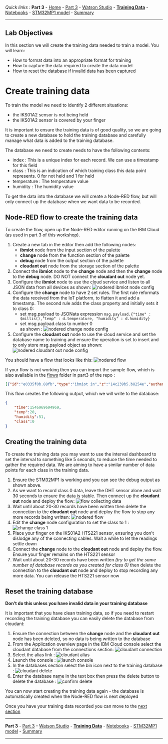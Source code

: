*Quick links :*
**Part 3** - [Home](/README.md) - [Part 3](README.md) - [Watson Studio](STUDIO.md) - [**Training Data**](TRAINING.md) - [Notebooks](JUPYTER.md) - [STM32MP1 model](MODEL.md) - [Summary](SUMMARY.md)
***

## Lab Objectives

In this section we will create the training data needed to train a model.  You will learn:

- How to format data into an appropriate format for training
- How to capture the data required to create the data model
- How to reset the database if invalid data has been captured

# Create training data

To train the model we need to identify 2 different situations:

- the IKS01A2 sensor is not being held
- the IKS01A2 sensor is covered by your finger

It is important to ensure the training data is of good quality, so we are going to create a new database to hold the training database and carefully manage what data is added to the training database.

The database we need to create needs to have the following contents:

- index : This is a unique index for each record.  We can use a timestamp for this field
- class : This is an indication of which training class this data point represents.  0 for not held and 1 for held
- temperature : The temperature value
- humidity : The humidity value

To get the data into the database we will create a Node-RED flow, but will only connect up the database when we want data to be recorded.

## Node-RED flow to create the training data

To create the flow, open up the Node-RED editor running on the IBM Cloud (as used in part 3 of this workshop).

1. Create a new tab in the editor then add the following nodes:
   - **ibmiot** node from the input section of the palette
   - **change** node from the function section of the palette
   - **debug** node from the output section of the palette
   - **cloudant out** node from the storage section of the palette
2. Connect the **ibmiot** node to the **change** node and then the **change** node to the **debug** node.  DO NOT connect the **cloudant out** node yet.
3. Configure the **ibmiot** node to use the cloud service and listen to all JSON data from all devices as shown: ![nodered ibmiot node config](screenshots/nr-ibmiot-config.png)
4. Configure the **change** node to have 2 set rules.  The first rule reformats the data received from the IoT platform, to flatten it and add a timestamp.  The second rule adds the class property and initially sets it to class 0:
   - set msg.payload to JSONata expression ```msg.payload.{"time" : $millis(),"temp" : d.temperature, "humidity" : d.humidity}```
   - set msg.payload.class to number 0  
   as shown : ![nodered change node config](screenshots/nr-change-config.png)
5. Configure the **cloudant out** node to use the cloud service and set the database name to training and ensure the operation is set to insert and to only store msg.payload object as shown: ![nodered cloudant out node config](screenshots/nr-cloudant-config.png)

You should have a flow that looks like this: ![nodered flow](screenshots/nr-flow.png)

If your flow is not working then you can import the sample flow, which is also available in the [flows](flows) folder in part3 of the repo :

```JSON
[{"id":"e0335f0b.88fb","type":"ibmiot in","z":"14c239b5.b8254e","authentication":"boundService","apiKey":"","inputType":"evt","logicalInterface":"","ruleId":"","deviceId":"STM32MP1-Edge001","applicationId":"","deviceType":"STM32MP1","eventType":"+","commandType":"","format":"json","name":"IBM IoT","service":"registered","allDevices":false,"allApplications":"","allDeviceTypes":false,"allLogicalInterfaces":"","allEvents":true,"allCommands":"","allFormats":"","qos":0,"x":90,"y":120,"wires":[["a4397b6e.9bf3"]]},{"id":"a4397b6e.9bf3","type":"change","z":"14c239b5.b8254e","name":"Training","rules":[{"t":"set","p":"payload","pt":"msg","to":"msg.payload.{\"time\" : $millis(), \"temp\" : d.temperature, \"humidity\" : d.humidity} ","tot":"jsonata"},{"t":"set","p":"payload.class","pt":"msg","to":"0","tot":"num"}],"action":"","property":"","from":"","to":"","reg":false,"x":260,"y":120,"wires":[["6e48cbde.2e7504"]]},{"id":"6e48cbde.2e7504","type":"debug","z":"14c239b5.b8254e","name":"","active":true,"tosidebar":true,"console":false,"tostatus":false,"complete":"false","x":450,"y":140,"wires":[]},{"id":"1538ce33.2ae0e2","type":"cloudant out","z":"14c239b5.b8254e","name":"","cloudant":"","database":"training","service":"","payonly":true,"operation":"insert","x":440,"y":100,"wires":[]}]
```

This flow creates the following output, which we will write to the database:

```JSON
{
    "time":1546969694969,
    "temp":20,
    "humidity":51,
    "class":0
}
```

## Creating the training data

To create the training data you may want to use the interval dashboard to set the interval to something like 5 seconds, to reduce the time needed to gather the required data.  We are aiming to have a similar number of data points for each class in the training data.

1. Ensure the STM32MP1 is working and you can see the debug output as shown above.
2. As we want to record class 0 data, leave the DHT sensor alone and wait 30 seconds to ensure the data is stable.  Then connect up the **cloudant out** node and deploy the flow: ![flow collecting data](screenshots/nr-flow-collecting.png)
3. Wait until about 20-30 records have been written then delete the connection to the **cloudant out** node and deploy the flow to stop any more records being written: ![nodered flow](screenshots/nr-flow-not-collecting.png)
4. Edit the **change** node configuration to set the class to 1 : ![change class 1](screenshots/nr-change-class-1.png)
5. Place your finger on the IKS01A2 HTS221 sensor, ensuring you don't dislodge any of the connecting cables.  Wait a while to let the readings settle down
6. Connect the **change** node to the **cloudant out** node and deploy the flow.  Ensure your finger remains on the HTS221 sensor
7. Wait until about 20-30 records have been written *(try to get the same number of database records as you created for class 0)* then delete the connection to the **cloudant out** node and deploy to stop recording any more data.  You can release the HTS221 sensor now

## Reset the training database

**Don't do this unless you have invalid data in your training database**

It is important that you have clean training data, so if you need to restart recording the training database you can easily delete the database from cloudant:

1. Ensure the connection between the **change** node and the **cloudant out** node has been deleted, so no data is being written to the database
2. From the Application overview page in the IBM Cloud console select the cloudant database from the connections section: ![cloudant connection](screenshots/connections-cloudant.png)
3. Select the alias link : ![cloudant alias](screenshots/cloudant-alias.png)
4. Launch the console : ![launch console](screenshots/cloudant-launch.png)
5. In the databases section select the bin icon next to the training database : ![cloudant delete](screenshots/cloudant-delete.png)
6. Enter the database name in the text box then press the delete button to delete the database : ![confirm delete](screenshots/cloudant-confirm-delete.png)

You can now start creating the training data again - the database is automatically created when the Node-RED flow is next deployed

Once you have your training data recorded you can move to the [next section](JUPYTER.md)
***
**Part 3** - [Part 3](README.md) - [Watson Studio](STUDIO.md) - [**Training Data**](TRAINING.md) - [Notebooks](JUPYTER.md) - [STM32MP1 model](MODEL.md) - [Summary](SUMMARY.md)
***

